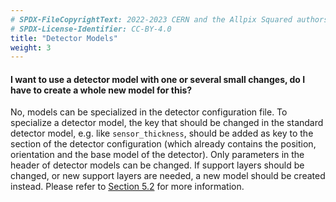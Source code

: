 ```yaml
---
# SPDX-FileCopyrightText: 2022-2023 CERN and the Allpix Squared authors
# SPDX-License-Identifier: CC-BY-4.0
title: "Detector Models"
weight: 3
---
```


#### I want to use a detector model with one or several small changes, do I have to create a whole new model for this?

No, models can be specialized in the detector configuration file. To specialize a detector model, the key that should be
changed in the standard detector model, e.g. like `sensor_thickness`, should be added as key to the section of the detector
configuration (which already contains the position, orientation and the base model of the detector). Only parameters in the
header of detector models can be changed. If support layers should be changed, or new support layers are needed, a new model
should be created instead. Please refer to [Section 5.2](../05_geometry_detectors/02_models.md) for more
information.
